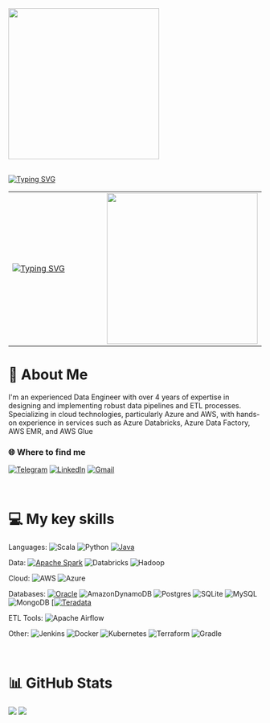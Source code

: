<img src="https://github.com/Anmol-Baranwal/Cool-GIFs-For-GitHub/assets/74038190/219bcc70-f5dc-466b-9a60-29653d8e8433" width="300">

<br>
<br>

[![Typing SVG](https://readme-typing-svg.herokuapp.com?font=Montserrat&size=30&duration=4000&pause=1000&color=F7F7F7&repeat=false&width=700&lines=Hi+there!+%F0%9F%91%8B++I'm+Anatolii+Siuniaev)](https://git.io/typing-svg)


<table width="100%" border="0" cellspacing="0" cellpadding="0">
        <tr>
            <td width="50%">
                <a href="https://git.io/typing-svg"><img src="https://readme-typing-svg.herokuapp.com?font=Montserrat&size=30&duration=4000&pause=1000&color=F7F7F7&repeat=false&width=700&lines=Hi+there!+%F0%9F%91%8B++I'm+Anatolii+Siuniaev" alt="Typing SVG" /></a>
            </td>
            <td width="50%">
                <img src="https://github.com/Anmol-Baranwal/Cool-GIFs-For-GitHub/assets/74038190/219bcc70-f5dc-466b-9a60-29653d8e8433" width="300">
            </td>
        </tr>
    </table>


# 💫 About Me
I'm an experienced Data Engineer with over 4 years of expertise in designing and implementing robust data pipelines and ETL processes. Specializing in cloud technologies, particularly Azure and AWS, with hands-on experience in services such as Azure Databricks, Azure Data Factory, AWS EMR, and AWS Glue

### 🌐 Where to find me
[![Telegram](https://img.shields.io/badge/Telegram-2CA5E0?style=for-the-badge&logo=telegram&logoColor=white)](t.me/aa_sun) [![LinkedIn](https://img.shields.io/badge/LinkedIn-%230077B5.svg?style=for-the-badge&logo=linkedin&logoColor=white)]([https://linkedin.com/in/aa_sun](https://www.linkedin.com/in/aa-sun/)) [![Gmail](https://img.shields.io/badge/Gmail-D14836?style=for-the-badge&logo=gmail&logoColor=white)](a.a.syunyaev@gmail.com)


<br>

# 💻 My key skills
Languages: 
![Scala](https://img.shields.io/badge/scala-%23DC322F.svg?style=for-the-badge&logo=scala&logoColor=white) ![Python](https://img.shields.io/badge/python-3670A0?style=for-the-badge&logo=python&logoColor=ffdd54) [![Java](https://img.shields.io/badge/Java-%23ED8B00.svg?logo=openjdk&logoColor=white&style=for-the-badge)](#)

Data: 
[![Apache Spark](https://img.shields.io/badge/apache_spark-%23DC322F.svg?style=for-the-badge&logo=ApacheSpark&logoColor=DF581C&color=white)](#) ![Databricks](https://img.shields.io/badge/Databricks-FF3621?style=for-the-badge&logo=Databricks&logoColor=white) ![Hadoop](https://img.shields.io/badge/Hadoop-FF3621?style=for-the-badge&logo=Hadoop&logoColor=white&color=FBF500)


Cloud: 
![AWS](https://img.shields.io/badge/AWS-%23FF9900.svg?style=for-the-badge&logo=amazon-aws&logoColor=white) ![Azure](https://img.shields.io/badge/azure-%230072C6.svg?style=for-the-badge&logo=azure-devops&logoColor=white)

Databases: [![Oracle](https://img.shields.io/badge/Oracle-F80000?logo=oracle&style=for-the-badge&logoColor=fff)](#) ![AmazonDynamoDB](https://img.shields.io/badge/Amazon%20DynamoDB-4053D6?style=for-the-badge&logo=Amazon%20DynamoDB&logoColor=white) ![Postgres](https://img.shields.io/badge/postgres-%23316192.svg?style=for-the-badge&logo=postgresql&logoColor=white) ![SQLite](https://img.shields.io/badge/sqlite-%2307405e.svg?style=for-the-badge&logo=sqlite&logoColor=white) ![MySQL](https://img.shields.io/badge/mysql-%2300f.svg?style=for-the-badge&logo=mysql&logoColor=white) ![MongoDB](https://img.shields.io/badge/MongoDB-%234ea94b.svg?style=for-the-badge&logo=mongodb&logoColor=white) [[![Teradata](https://img.shields.io/badge/Teradata-F37440?logo=teradata&logoColor=fff&style=for-the-badge)](#)
 
ETL Tools: 
![Apache Airflow](https://img.shields.io/badge/Apache%20Airflow-017CEE?style=for-the-badge&logo=Apache%20Airflow&logoColor=white) 

Other: ![Jenkins](https://img.shields.io/badge/jenkins-%232C5263.svg?style=for-the-badge&logo=jenkins&logoColor=white)  ![Docker](https://img.shields.io/badge/docker-%230db7ed.svg?style=for-the-badge&logo=docker&logoColor=white) ![Kubernetes](https://img.shields.io/badge/kubernetes-%23326ce5.svg?style=for-the-badge&logo=kubernetes&logoColor=white) ![Terraform](https://img.shields.io/badge/terraform-%235835CC.svg?style=for-the-badge&logo=terraform&logoColor=white) ![Gradle](https://img.shields.io/badge/Gradle-02303A.svg?style=for-the-badge&logo=Gradle&logoColor=white)

<br>

# 📊 GitHub Stats
![](https://github-readme-stats.vercel.app/api/top-langs/?username=glincow&theme=dark&hide_border=false&include_all_commits=true&count_private=false&layout=compact)
![](https://github-readme-streak-stats.herokuapp.com/?user=glincow&theme=dark&hide_border=false)<br/>


